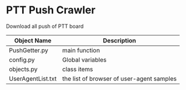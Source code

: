 # PTT Push Crawler
Download all push of PTT board

| Object Name |  Description |
| ------------ | ------------- |
| PushGetter.py | main function |
| config.py | Global variables |
| objects.py | class items |
| UserAgentList.txt | the list of browser of user-agent samples |


